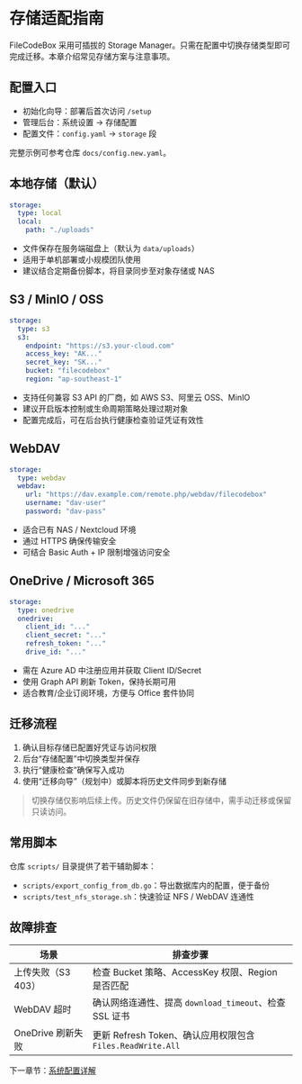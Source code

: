 # 存储适配指南

FileCodeBox 采用可插拔的 Storage Manager。只需在配置中切换存储类型即可完成迁移。本章介绍常见存储方案与注意事项。

## 配置入口

- 初始化向导：部署后首次访问 `/setup`
- 管理后台：系统设置 → 存储配置
- 配置文件：`config.yaml` → `storage` 段

完整示例可参考仓库 `docs/config.new.yaml`。

## 本地存储（默认）

```yaml
storage:
  type: local
  local:
    path: "./uploads"
```

- 文件保存在服务端磁盘上（默认为 `data/uploads`）
- 适用于单机部署或小规模团队使用
- 建议结合定期备份脚本，将目录同步至对象存储或 NAS

## S3 / MinIO / OSS

```yaml
storage:
  type: s3
  s3:
    endpoint: "https://s3.your-cloud.com"
    access_key: "AK..."
    secret_key: "SK..."
    bucket: "filecodebox"
    region: "ap-southeast-1"
```

- 支持任何兼容 S3 API 的厂商，如 AWS S3、阿里云 OSS、MinIO
- 建议开启版本控制或生命周期策略处理过期对象
- 配置完成后，可在后台执行健康检查验证凭证有效性

## WebDAV

```yaml
storage:
  type: webdav
  webdav:
    url: "https://dav.example.com/remote.php/webdav/filecodebox"
    username: "dav-user"
    password: "dav-pass"
```

- 适合已有 NAS / Nextcloud 环境
- 通过 HTTPS 确保传输安全
- 可结合 Basic Auth + IP 限制增强访问安全

## OneDrive / Microsoft 365

```yaml
storage:
  type: onedrive
  onedrive:
    client_id: "..."
    client_secret: "..."
    refresh_token: "..."
    drive_id: "..."
```

- 需在 Azure AD 中注册应用并获取 Client ID/Secret
- 使用 Graph API 刷新 Token，保持长期可用
- 适合教育/企业订阅环境，方便与 Office 套件协同

## 迁移流程

1. 确认目标存储已配置好凭证与访问权限
2. 后台“存储配置”中切换类型并保存
3. 执行“健康检查”确保写入成功
4. 使用“迁移向导”（规划中）或脚本将历史文件同步到新存储

> 切换存储仅影响后续上传。历史文件仍保留在旧存储中，需手动迁移或保留只读访问。

## 常用脚本

仓库 `scripts/` 目录提供了若干辅助脚本：

- `scripts/export_config_from_db.go`：导出数据库内的配置，便于备份
- `scripts/test_nfs_storage.sh`：快速验证 NFS / WebDAV 连通性

## 故障排查

| 场景 | 排查步骤 |
| --- | --- |
| 上传失败（S3 403） | 检查 Bucket 策略、AccessKey 权限、Region 是否匹配 |
| WebDAV 超时 | 确认网络连通性、提高 `download_timeout`、检查 SSL 证书 |
| OneDrive 刷新失败 | 更新 Refresh Token、确认应用权限包含 `Files.ReadWrite.All` |

下一章节：[系统配置详解](./configuration.md)

